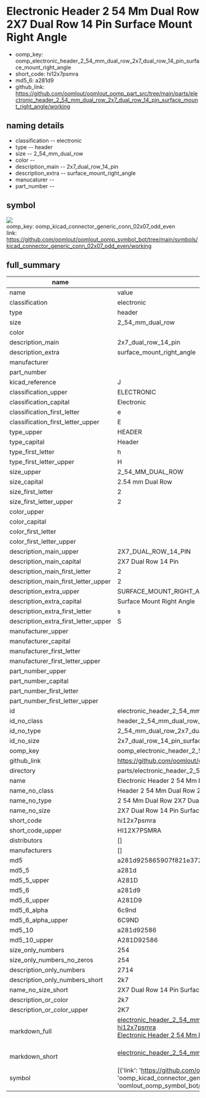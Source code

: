 # Electronic Header 2 54 Mm Dual Row 2X7 Dual Row 14 Pin Surface Mount Right Angle

  
* oomp_key: oomp_electronic_header_2_54_mm_dual_row_2x7_dual_row_14_pin_surface_mount_right_angle 
* short_code: hi12x7psmra
* md5_6: a281d9  
* github_link: https://github.com/oomlout/oomlout_oomp_part_src/tree/main/parts/electronic_header_2_54_mm_dual_row_2x7_dual_row_14_pin_surface_mount_right_angle/working  
## naming details
* classification -- electronic
* type -- header
* size -- 2_54_mm_dual_row
* color -- 
* description_main -- 2x7_dual_row_14_pin
* description_extra -- surface_mount_right_angle
* manucaturer -- 
* part_number -- 



## symbol

![](symbol/{index}/working/working_600.png)  
oomp_key: oomp_kicad_connector_generic_conn_02x07_odd_even  
link: https://github.com/oomlout/oomlout_oomp_symbol_bot/tree/main/symbols/kicad_connector_generic_conn_02x07_odd_even/working  


## full_summary
| name | value | 
| --- | --- | 
| name | value | 
| classification | electronic | 
| type | header | 
| size | 2_54_mm_dual_row | 
| color |  | 
| description_main | 2x7_dual_row_14_pin | 
| description_extra | surface_mount_right_angle | 
| manufacturer |  | 
| part_number |  | 
| kicad_reference | J | 
| classification_upper | ELECTRONIC | 
| classification_capital | Electronic | 
| classification_first_letter | e | 
| classification_first_letter_upper | E | 
| type_upper | HEADER | 
| type_capital | Header | 
| type_first_letter | h | 
| type_first_letter_upper | H | 
| size_upper | 2_54_MM_DUAL_ROW | 
| size_capital | 2.54 mm Dual Row | 
| size_first_letter | 2 | 
| size_first_letter_upper | 2 | 
| color_upper |  | 
| color_capital |  | 
| color_first_letter |  | 
| color_first_letter_upper |  | 
| description_main_upper | 2X7_DUAL_ROW_14_PIN | 
| description_main_capital | 2X7 Dual Row 14 Pin | 
| description_main_first_letter | 2 | 
| description_main_first_letter_upper | 2 | 
| description_extra_upper | SURFACE_MOUNT_RIGHT_ANGLE | 
| description_extra_capital | Surface Mount Right Angle | 
| description_extra_first_letter | s | 
| description_extra_first_letter_upper | S | 
| manufacturer_upper |  | 
| manufacturer_capital |  | 
| manufacturer_first_letter |  | 
| manufacturer_first_letter_upper |  | 
| part_number_upper |  | 
| part_number_capital |  | 
| part_number_first_letter |  | 
| part_number_first_letter_upper |  | 
| id | electronic_header_2_54_mm_dual_row_2x7_dual_row_14_pin_surface_mount_right_angle | 
| id_no_class | header_2_54_mm_dual_row_2x7_dual_row_14_pin_surface_mount_right_angle | 
| id_no_type | 2_54_mm_dual_row_2x7_dual_row_14_pin_surface_mount_right_angle | 
| id_no_size | 2x7_dual_row_14_pin_surface_mount_right_angle | 
| oomp_key | oomp_electronic_header_2_54_mm_dual_row_2x7_dual_row_14_pin_surface_mount_right_angle | 
| github_link | https://github.com/oomlout/oomlout_oomp_part_src/tree/main/parts/electronic_header_2_54_mm_dual_row_2x7_dual_row_14_pin_surface_mount_right_angle/working | 
| directory | parts/electronic_header_2_54_mm_dual_row_2x7_dual_row_14_pin_surface_mount_right_angle | 
| name | Electronic Header 2 54 Mm Dual Row 2X7 Dual Row 14 Pin Surface Mount Right Angle | 
| name_no_class | Header 2 54 Mm Dual Row 2X7 Dual Row 14 Pin Surface Mount Right Angle | 
| name_no_type | 2 54 Mm Dual Row 2X7 Dual Row 14 Pin Surface Mount Right Angle | 
| name_no_size | 2X7 Dual Row 14 Pin Surface Mount Right Angle | 
| short_code | hi12x7psmra | 
| short_code_upper | HI12X7PSMRA | 
| distributors | [] | 
| manufacturers | [] | 
| md5 | a281d925865907f821e372de229d1ebe | 
| md5_5 | a281d | 
| md5_5_upper | A281D | 
| md5_6 | a281d9 | 
| md5_6_upper | A281D9 | 
| md5_6_alpha | 6c9nd | 
| md5_6_alpha_upper | 6C9ND | 
| md5_10 | a281d92586 | 
| md5_10_upper | A281D92586 | 
| size_only_numbers | 254 | 
| size_only_numbers_no_zeros | 254 | 
| description_only_numbers | 2714 | 
| description_only_numbers_short | 2k7 | 
| name_no_size_short | 2X7 Dual Row 14 Pin Surface Mount Right Angle | 
| description_or_color | 2k7 | 
| description_or_color_upper | 2K7 | 
| markdown_full | [electronic_header_2_54_mm_dual_row_2x7_dual_row_14_pin_surface_mount_right_angle](https://github.com/oomlout/oomlout_oomp_part_src/tree/main/parts/electronic_header_2_54_mm_dual_row_2x7_dual_row_14_pin_surface_mount_right_angle/working)<br>[hi12x7psmra](https://github.com/oomlout/oomlout_oomp_part_src/tree/main/parts/electronic_header_2_54_mm_dual_row_2x7_dual_row_14_pin_surface_mount_right_angle/working)<br>[Electronic Header 2 54 Mm Dual Row 2X7 Dual Row 14 Pin Surface Mount Right Angle](https://github.com/oomlout/oomlout_oomp_part_src/tree/main/parts/electronic_header_2_54_mm_dual_row_2x7_dual_row_14_pin_surface_mount_right_angle/working)<br><br> | 
| markdown_short | [electronic_header_2_54_mm_dual_row_2x7_dual_row_14_pin_surface_mount_right_angle](https://github.com/oomlout/oomlout_oomp_part_src/tree/main/parts/electronic_header_2_54_mm_dual_row_2x7_dual_row_14_pin_surface_mount_right_angle/working)<br><br> | 
| symbol | [{'link': 'https://github.com/oomlout/oomlout_oomp_symbol_bot/tree/main/symbols/kicad_connector_generic_conn_02x07_odd_even', 'oomp_key': 'oomp_kicad_connector_generic_conn_02x07_odd_even', 'directory': 'oomlout_oomp_symbol_bot/symbols/kicad_connector_generic_conn_02x07_odd_even//working/working.kicad_sym', 'index': 0}] | 
